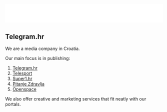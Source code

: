 ![Telegram logo](https://github.com/telegramhr/.github/blob/main/profile/telegram_logo_white.svg?raw=true)

Telegram.hr
---

We are a media company in Croatia. 

Our main focus is in publishing:

 1. [Telegram.hr](https://www.telegram.hr)
 2. [Telesport](https://telesport.telegram.hr)
 3. [Super1.hr](htpps://super1.telegram.hr)  
 4. [Pitanje Zdravlja](https://www.telegram.hr/pitanje-zdravlja)
 5. [Openspace](https://www.telegram.hr/openspace)

We also offer creative and marketing services that fit neatly with our portals.
